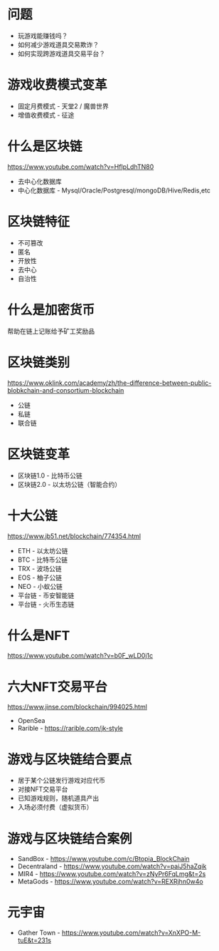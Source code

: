 # 问题
* 玩游戏能赚钱吗？
* 如何减少游戏道具交易欺诈？
* 如何实现跨游戏道具交易平台？

# 游戏收费模式变革
* 固定月费模式 - 天堂2 / 魔兽世界
* 增值收费模式 - 征途

# 什么是区块链
https://www.youtube.com/watch?v=HfIpLdhTN80
* 去中心化数据库
* 中心化数据库 - Mysql/Oracle/Postgresql/mongoDB/Hive/Redis,etc

# 区块链特征
  * 不可篡改
  * 匿名
  * 开放性
  * 去中心
  * 自治性

# 什么是加密货币
  帮助在链上记账给予矿工奖励品
  
# 区块链类别
https://www.oklink.com/academy/zh/the-difference-between-public-blobkchain-and-consortium-blockchain
* 公链
* 私链
* 联合链

# 区块链变革
* 区块链1.0 - 比特币公链
* 区块链2.0 - 以太坊公链（智能合约）

# 十大公链
https://www.jb51.net/blockchain/774354.html
* ETH - 以太坊公链
* BTC - 比特币公链
* TRX - 波场公链
* EOS - 柚子公链
* NEO - 小蚁公链
* 平台链 - 币安智能链
* 平台链 - 火币生态链


# 什么是NFT
https://www.youtube.com/watch?v=b0F_wLD0j1c

# 六大NFT交易平台
https://www.jinse.com/blockchain/994025.html
* OpenSea
* Rarible - https://rarible.com/jk-style

# 游戏与区块链结合要点
* 居于某个公链发行游戏对应代币
* 对接NFT交易平台
* 已知游戏规则，随机道具产出
* 入场必须付费（虚拟货币）

# 游戏与区块链结合案例
* SandBox - https://www.youtube.com/c/Btopia_BlockChain
* Decentraland - https://www.youtube.com/watch?v=paiJ5haZqik
* MIR4 - https://www.youtube.com/watch?v=zNyPr6FqLmg&t=2s
* MetaGods - https://www.youtube.com/watch?v=REXRjhn0w4o

# 元宇宙
* Gather Town - https://www.youtube.com/watch?v=XnXPO-M-tuE&t=231s







